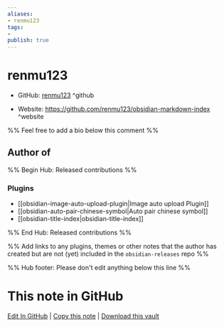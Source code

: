 ```yaml
---
aliases:
- renmu123
tags:
- 
publish: true
---
```


# renmu123

- GitHub: [renmu123](https://github.com/renmu123/) ^github
<!-- - Discord: `@` ^discord-->
- Website: <https://github.com/renmu123/obsidian-markdown-index> ^website
<!-- - [[Publish sites|Publish site]]: ^publish-->

%% Feel free to add a bio below this comment %%


## Author of

%% Begin Hub: Released contributions %%
### Plugins
- [[obsidian-image-auto-upload-plugin|Image auto upload Plugin]]
- [[obsidian-auto-pair-chinese-symbol|Auto pair chinese symbol]]
- [[obsidian-title-index|obsidian-title-index]]

%% End Hub: Released contributions %%

%% Add links to any plugins, themes or other notes that the author has created but are not (yet) included in the `obsidian-releases` repo %%

<!--
### Unlisted plugins

- 
-->

<!--
### Others

- 
-->

<!--
## Sponsor this author

- [[GitHub sponsors]]: [Sponsor @renmu123 on GitHub Sponsors](https://github.com/sponsors/renmu123) ^github-sponsor
- [[Buy me a coffee]]: ^buy-me-a-coffee
- [[PayPal]]: ^paypal
- [[Patreon]]: ^patreon

-->

<!--
## Follow this author

- [[YouTube Channels|On YouTube]]: ^youtube
- Twitter: ^twitter
- ...
-->

%% Hub footer: Please don't edit anything below this line %%

# This note in GitHub

<span class="git-footer">[Edit In GitHub](https://github.dev/obsidian-community/obsidian-hub/blob/main/01%20-%20Community/People/renmu123.md "git-hub-edit-note") | [Copy this note](https://raw.githubusercontent.com/obsidian-community/obsidian-hub/main/01%20-%20Community/People/renmu123.md "git-hub-copy-note") | [Download this vault](https://github.com/obsidian-community/obsidian-hub/archive/refs/heads/main.zip "git-hub-download-vault") </span>